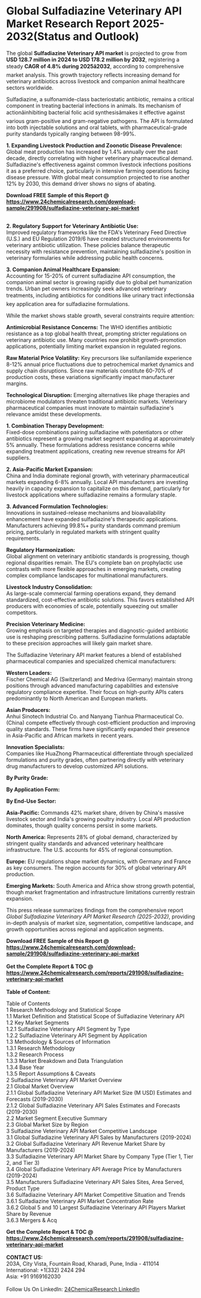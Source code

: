 <h1>Global Sulfadiazine Veterinary API Market Research Report 2025-2032(Status and Outlook)</h1><p>The global <strong>Sulfadiazine Veterinary API market</strong> is projected to grow from <strong>USD 128.7 million in 2024 to USD 178.2 million by 2032</strong>, registering a steady <strong>CAGR of 4.8% during 2025â2032</strong>, according to comprehensive market analysis. This growth trajectory reflects increasing demand for veterinary antibiotics across livestock and companion animal healthcare sectors worldwide.</p><p>Sulfadiazine, a sulfonamide-class bacteriostatic antibiotic, remains a critical component in treating bacterial infections in animals. Its mechanism of actionâinhibiting bacterial folic acid synthesisâmakes it effective against various gram-positive and gram-negative pathogens. The API is formulated into both injectable solutions and oral tablets, with pharmaceutical-grade purity standards typically ranging between 98-99%.</p><p><strong>1. Expanding Livestock Production and Zoonotic Disease Prevalence:</strong><br>
Global meat production has increased by 1.4% annually over the past decade, directly correlating with higher veterinary pharmaceutical demand. Sulfadiazine's effectiveness against common livestock infections positions it as a preferred choice, particularly in intensive farming operations facing disease pressure. With global meat consumption projected to rise another 12% by 2030, this demand driver shows no signs of abating.</p><div><b>Download FREE Sample of this Report @ 
            <a href="https://www.24chemicalresearch.com/download-sample/291908/sulfadiazine-veterinary-api-market">
            https://www.24chemicalresearch.com/download-sample/291908/sulfadiazine-veterinary-api-market</a></b></div><br><p><strong>2. Regulatory Support for Veterinary Antibiotic Use:</strong><br>
Improved regulatory frameworks like the FDA's Veterinary Feed Directive (U.S.) and EU Regulation 2019/6 have created structured environments for veterinary antibiotic utilization. These policies balance therapeutic necessity with resistance prevention, maintaining sulfadiazine's position in veterinary formularies while addressing public health concerns.</p><p><strong>3. Companion Animal Healthcare Expansion:</strong><br>
Accounting for 15-20% of current sulfadiazine API consumption, the companion animal sector is growing rapidly due to global pet humanization trends. Urban pet owners increasingly seek advanced veterinary treatments, including antibiotics for conditions like urinary tract infectionsâa key application area for sulfadiazine formulations.</p><p>While the market shows stable growth, several constraints require attention:</p><p><strong>Antimicrobial Resistance Concerns:</strong> The WHO identifies antibiotic resistance as a top global health threat, prompting stricter regulations on veterinary antibiotic use. Many countries now prohibit growth-promotion applications, potentially limiting market expansion in regulated regions.</p><p><strong>Raw Material Price Volatility:</strong> Key precursors like sulfanilamide experience 8-12% annual price fluctuations due to petrochemical market dynamics and supply chain disruptions. Since raw materials constitute 60-70% of production costs, these variations significantly impact manufacturer margins.</p><p><strong>Technological Disruption:</strong> Emerging alternatives like phage therapies and microbiome modulators threaten traditional antibiotic markets. Veterinary pharmaceutical companies must innovate to maintain sulfadiazine's relevance amidst these developments.</p><p><strong>1. Combination Therapy Development:</strong><br>
Fixed-dose combinations pairing sulfadiazine with potentiators or other antibiotics represent a growing market segment expanding at approximately 5% annually. These formulations address resistance concerns while expanding treatment applications, creating new revenue streams for API suppliers.</p><p><strong>2. Asia-Pacific Market Expansion:</strong><br>
China and India dominate regional growth, with veterinary pharmaceutical markets expanding 6-8% annually. Local API manufacturers are investing heavily in capacity expansion to capitalize on this demand, particularly for livestock applications where sulfadiazine remains a formulary staple.</p><p><strong>3. Advanced Formulation Technologies:</strong><br>
Innovations in sustained-release mechanisms and bioavailability enhancement have expanded sulfadiazine's therapeutic applications. Manufacturers achieving 99.8%+ purity standards command premium pricing, particularly in regulated markets with stringent quality requirements.</p><p><strong>Regulatory Harmonization:</strong><br>
	Global alignment on veterinary antibiotic standards is progressing, though regional disparities remain. The EU's complete ban on prophylactic use contrasts with more flexible approaches in emerging markets, creating complex compliance landscapes for multinational manufacturers.</p><p><strong>Livestock Industry Consolidation:</strong><br>
	As large-scale commercial farming operations expand, they demand standardized, cost-effective antibiotic solutions. This favors established API producers with economies of scale, potentially squeezing out smaller competitors.</p><p><strong>Precision Veterinary Medicine:</strong><br>
	Growing emphasis on targeted therapies and diagnostic-guided antibiotic use is reshaping prescribing patterns. Sulfadiazine formulations adaptable to these precision approaches will likely gain market share.</p><p>The Sulfadiazine Veterinary API market features a blend of established pharmaceutical companies and specialized chemical manufacturers:</p><p><strong>Western Leaders:</strong><br>
Fischer Chemical AG (Switzerland) and Medriva (Germany) maintain strong positions through advanced manufacturing capabilities and extensive regulatory compliance expertise. Their focus on high-purity APIs caters predominantly to North American and European markets.</p><p><strong>Asian Producers:</strong><br>
Anhui Sinotech Industrial Co. and Nanyang Tianhua Pharmaceutical Co. (China) compete effectively through cost-efficient production and improving quality standards. These firms have significantly expanded their presence in Asia-Pacific and African markets in recent years.</p><p><strong>Innovation Specialists:</strong><br>
Companies like HuaZhong Pharmaceutical differentiate through specialized formulations and purity grades, often partnering directly with veterinary drug manufacturers to develop customized API solutions.</p><p><strong>By Purity Grade:</strong></p><p><strong>By Application Form:</strong></p><p><strong>By End-Use Sector:</strong></p><p><strong>Asia-Pacific:</strong> Commands 42% market share, driven by China's massive livestock sector and India's growing poultry industry. Local API production dominates, though quality concerns persist in some markets.</p><p><strong>North America:</strong> Represents 28% of global demand, characterized by stringent quality standards and advanced veterinary healthcare infrastructure. The U.S. accounts for 45% of regional consumption.</p><p><strong>Europe:</strong> EU regulations shape market dynamics, with Germany and France as key consumers. The region accounts for 30% of global veterinary API production.</p><p><strong>Emerging Markets:</strong> South America and Africa show strong growth potential, though market fragmentation and infrastructure limitations currently restrain expansion.</p><p>This press release summarizes findings from the comprehensive report <em>Global Sulfadiazine Veterinary API Market Research (2025-2032)</em>, providing in-depth analysis of market size, segmentation, competitive landscape, and growth opportunities across regional and application segments.</p><div><b>Download FREE Sample of this Report @ 
            <a href="https://www.24chemicalresearch.com/download-sample/291908/sulfadiazine-veterinary-api-market">
            https://www.24chemicalresearch.com/download-sample/291908/sulfadiazine-veterinary-api-market</a></b></div><br><div><b>Get the Complete Report & TOC @ 
            <a href="https://www.24chemicalresearch.com/reports/291908/sulfadiazine-veterinary-api-market">
            https://www.24chemicalresearch.com/reports/291908/sulfadiazine-veterinary-api-market</a></b></div><br>
            <b>Table of Content:</b><p>Table of Contents<br />
1 Research Methodology and Statistical Scope<br />
1.1 Market Definition and Statistical Scope of Sulfadiazine Veterinary API<br />
1.2 Key Market Segments<br />
1.2.1 Sulfadiazine Veterinary API Segment by Type<br />
1.2.2 Sulfadiazine Veterinary API Segment by Application<br />
1.3 Methodology & Sources of Information<br />
1.3.1 Research Methodology<br />
1.3.2 Research Process<br />
1.3.3 Market Breakdown and Data Triangulation<br />
1.3.4 Base Year<br />
1.3.5 Report Assumptions & Caveats<br />
2 Sulfadiazine Veterinary API Market Overview<br />
2.1 Global Market Overview<br />
2.1.1 Global Sulfadiazine Veterinary API Market Size (M USD) Estimates and Forecasts (2019-2030)<br />
2.1.2 Global Sulfadiazine Veterinary API Sales Estimates and Forecasts (2019-2030)<br />
2.2 Market Segment Executive Summary<br />
2.3 Global Market Size by Region<br />
3 Sulfadiazine Veterinary API Market Competitive Landscape<br />
3.1 Global Sulfadiazine Veterinary API Sales by Manufacturers (2019-2024)<br />
3.2 Global Sulfadiazine Veterinary API Revenue Market Share by Manufacturers (2019-2024)<br />
3.3 Sulfadiazine Veterinary API Market Share by Company Type (Tier 1, Tier 2, and Tier 3)<br />
3.4 Global Sulfadiazine Veterinary API Average Price by Manufacturers (2019-2024)<br />
3.5 Manufacturers Sulfadiazine Veterinary API Sales Sites, Area Served, Product Type<br />
3.6 Sulfadiazine Veterinary API Market Competitive Situation and Trends<br />
3.6.1 Sulfadiazine Veterinary API Market Concentration Rate<br />
3.6.2 Global 5 and 10 Largest Sulfadiazine Veterinary API Players Market Share by Revenue<br />
3.6.3 Mergers & Acq</p><div><b>Get the Complete Report & TOC @ 
            <a href="https://www.24chemicalresearch.com/reports/291908/sulfadiazine-veterinary-api-market">
            https://www.24chemicalresearch.com/reports/291908/sulfadiazine-veterinary-api-market</a></b></div><br><b>CONTACT US:</b><br>
            203A, City Vista, Fountain Road, Kharadi, Pune, India - 411014<br>
            International: +1(332) 2424 294<br>
            Asia: +91 9169162030 <br><br>
            Follow Us On LinkedIn: <a href="https://www.linkedin.com/company/24chemicalresearch/">24ChemicalResearch LinkedIn</a>